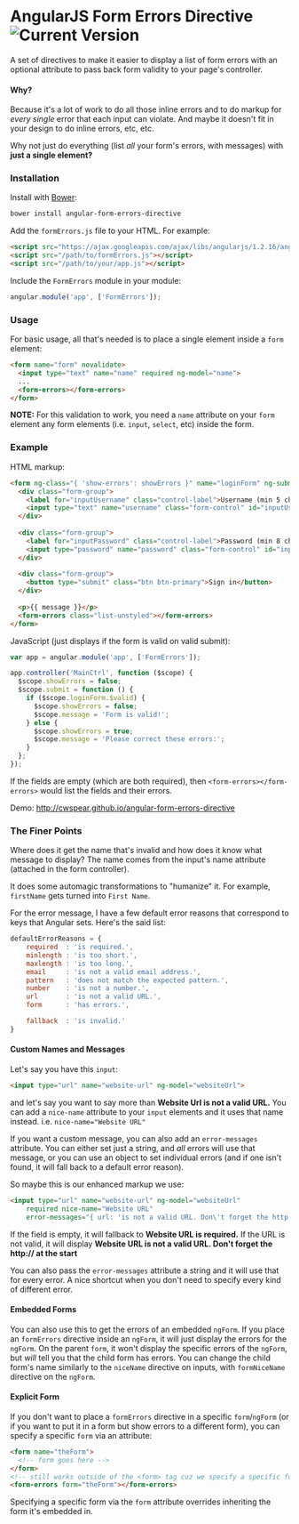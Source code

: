 # AngularJS Form Errors Directive ![Current Version](http://img.shields.io/github/tag/CWSpear/angular-form-errors-directive.svg?style=flat)

A set of directives to make it easier to display a list of form errors with an optional attribute to pass back form validity to your page's controller.

#### Why?

Because it's a lot of work to do all those inline errors and to do markup for *every single* error that each input can violate. And maybe it doesn't fit in your design to do inline errors, etc, etc.

Why not just do everything (list *all* your form's errors, with messages) with **just a single element?**

### Installation

Install with [Bower](http://bower.io/):

```bash
bower install angular-form-errors-directive
```

Add the `formErrors.js` file to your HTML. For example:

```html
<script src="https://ajax.googleapis.com/ajax/libs/angularjs/1.2.16/angular.js"></script>
<script src="/path/to/formErrors.js"></script>
<script src="/path/to/your/app.js"></script>
```

Include the `FormErrors` module in your module:

```javascript
angular.module('app', ['FormErrors']);
```

### Usage

For basic usage, all that's needed is to place a single element inside a `form` element:

```html
<form name="form" novalidate>
  <input type="text" name="name" required ng-model="name">
  ...
  <form-errors></form-errors>
</form>
```

**NOTE:** For this validation to work, you need a `name` attribute on your `form` element any form elements (i.e. `input`, `select`, etc) inside the form.

### Example

HTML markup:

```html
<form ng-class="{ 'show-errors': showErrors }" name="loginForm" ng-submit="submit()" role="form" novalidate>
  <div class="form-group">
    <label for="inputUsername" class="control-label">Username (min 5 char)</label>
    <input type="text" name="username" class="form-control" id="inputUsername" placeholder="Username" ng-minlength="5" required ng-model="user.username">
  </div>
  
  <div class="form-group">
    <label for="inputPassword" class="control-label">Password (min 8 char)</label>
    <input type="password" name="password" class="form-control" id="inputPassword" placeholder="Password" ng-minlength="8" required ng-model="user.password">
  </div>
  
  <div class="form-group">
    <button type="submit" class="btn btn-primary">Sign in</button>
  </div>
  
  <p>{{ message }}</p>
  <form-errors class="list-unstyled"></form-errors>
</form>
```

JavaScript (just displays if the form is valid on valid submit):

```javascript
var app = angular.module('app', ['FormErrors']);

app.controller('MainCtrl', function ($scope) {
  $scope.showErrors = false;
  $scope.submit = function () {
    if ($scope.loginForm.$valid) {
      $scope.showErrors = false;
      $scope.message = 'Form is valid!';
    } else {
      $scope.showErrors = true;
      $scope.message = 'Please correct these errors:';
    }
  };
});
```

If the fields are empty (which are both required), then `<form-errors></form-errors>` would list the fields and their errors.

Demo: http://cwspear.github.io/angular-form-errors-directive

### The Finer Points

Where does it get the name that's invalid and how does it know what message to display? The name comes from the input's name attribute (attached in the form controller).

It does some automagic transformations to "humanize" it. For example, `firstName` gets turned into `First Name`.

For the error message, I have a few default error reasons that correspond to keys that Angular sets. Here's the said list:

```javascript
defaultErrorReasons = {
    required  : 'is required.',
    minlength : 'is too short.',
    maxlength : 'is too long.',
    email     : 'is not a valid email address.',
    pattern   : 'does not match the expected pattern.',
    number    : 'is not a number.',
    url       : 'is not a valid URL.',
    form      : 'has errors.',

    fallback  : 'is invalid.'
}
```

#### Custom Names and Messages

Let's say you have this `input`:

```html
<input type="url" name="website-url" ng-model="websiteUrl">
```

and let's say you want to say more than **Website Url is not a valid URL.** You can add a `nice-name` attribute to your `input` elements and it uses that name instead. i.e. `nice-name="Website URL"`

If you want a custom message, you can also add an `error-messages` attribute. You can either set just a string, and *all* errors will use that message, or you can use an object to set individual errors (and if one isn't found, it will fall back to a default error reason).

So maybe this is our enhanced markup we use:

```html
<input type="url" name="website-url" ng-model="websiteUrl" 
    required nice-name="Website URL" 
    error-messages="{ url: 'is not a valid URL. Don\'t forget the http:// at the start' }">
```

If the field is empty, it will fallback to **Website URL is required.** If the URL is not valid, it will display **Website URL is not a valid URL. Don't forget the http:// at the start**

You can also pass the `error-messages` attribute a string and it will use that for every error. A nice shortcut when you don't need to specify every kind of different error.

#### Embedded Forms

You can also use this to get the errors of an embedded `ngForm`. If you place an `formErrors` directive inside an `ngForm`, it will just display the errors for the `ngForm`. On the parent `form`, it won't display the specific errors of the `ngForm`, but *will* tell you that the child form has errors. You can change the child form's name similarly to the `niceName` directive on inputs, with `formNiceName` directive on the `ngForm`.

#### Explicit Form

If you don't want to place a `formErrors` directive in a specific `form`/`ngForm` (or if you want to put it in a form but show errors to a different form), you can specify a specific `form` via an attribute:

```html
<form name="theForm">
  <!-- form goes here -->
</form>
<!-- still works outside of the <form> tag cuz we specify a specific form -->
<form-errors form="theForm"></form-errors>
```

Specifying a specific form via the `form` attribute overrides inheriting the form it's embedded in.